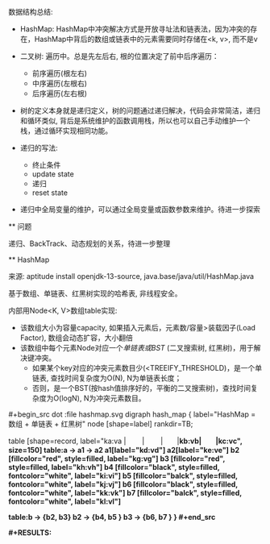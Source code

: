   数据结构总结:
  - HashMap: HashMap中冲突解决方式是开放寻址法和链表法，因为冲突的存在，HashMap中背后的数组或链表中的元素需要同时存储在<k, v>, 而不是v
  - 二叉树: 遍历中。总是先左后右, 根的位置决定了前中后序遍历：
    - 前序遍历(根左右)
    - 中序遍历(左根右)
    - 后序遍历(左右根)

  - 树的定义本身就是递归定义，树的问题通过递归解决，代码会非常简洁，递归和循环类似, 背后是系统维护的函数调用栈，所以也可以自己手动维护一个栈，通过循环实现相同功能。

  - 递归的写法:
    - 终止条件
    - update state
    - 递归
    - reset state

  - 递归中全局变量的维护，可以通过全局变量或函数参数来维护。待进一步探索

** 问题

   递归、BackTrack、动态规划的关系，待进一步整理

** HashMap


  来源: aptitude install openjdk-13-source, java.base/java/util/HashMap.java

  基于数组、单链表、红黑树实现的哈希表, 非线程安全。

  内部用Node<K, V>数组table实现:
  - 该数组大小为容量capacity, 如果插入元素后，元素数/容量>装载因子(Load Factor), 数组会动态扩容，大小翻倍
  - 该数组中每个元素Node对应一个*单链表或BST* (二叉搜索树, 红黑树)，用于解决键冲突。
    - 如果某个key对应的冲突元素数目少(<TREEIFY_THRESHOLD)，是一个单链表, 查找时间复杂度为O(N), N为单链表长度；
    - 否则，是一个BST(按hash值排序好的，平衡的二叉搜索树)，查找时间复杂度为O(logN), N为冲突元素数目。


  #+begin_src dot :file hashmap.svg
  digraph hash_map {
  label="HashMap = 数组 + 单链表 + 红黑树"
  node [shape=label]
  rankdir=TB;

  table [shape=record, label="<a>ka:va |　　 |　　 |　　|<b>kb:vb|　　|kc:vc", size=150]
  table:a -> a1 -> a2
  a1[label="kd:vd"]
  a2[label="ke:ve"]
  b2 [fillcolor="red", style=filled, label="kg:vg"]
  b3 [fillcolor="red", style=filled, label="kh:vh"]
  b4 [fillcolor="black", style=filled, fontcolor="white", label="ki:vi"]
  b5 [fillcolor="balck", style=filled, fontcolor="white", label="kj:vj"]
  b6 [fillcolor="black", style=filled, fontcolor="white", label="kk:vk"]
  b7 [fillcolor="balck", style=filled, fontcolor="white", label="kl:vl"]


  table:b -> {b2, b3}
  b2 -> {b4, b5  }
  b3 -> {b6, b7  }
  }
  #+end_src

  #+RESULTS:


